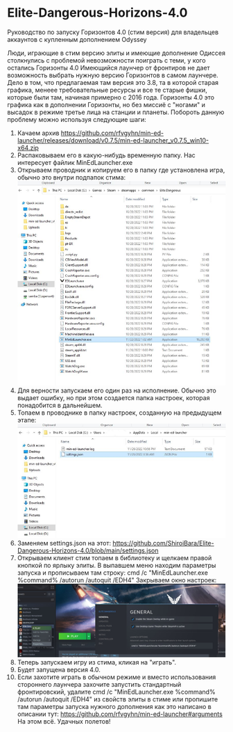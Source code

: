 # Elite-Dangerous-Horizons-4.0
Руководство по запуску Горизонтов 4.0 (стим версия) для владельцев аккаунтов с купленным дополнением Odyssey

Люди, играющие в стим версию элиты и имеющие дополнение Одиссея столкнулись с проблемой невозможности поиграть с теми, у кого остались Горизонты 4.0
Имеющийся лаунчер от фронтиров не дает возможность выбрать нужную версию Горизонтов в самом лаунчере. Дело в том, что предлагаемая там версия это 3.8,
та в которой старая графика, менеее требовательные ресурсы и все те старые фишки, которые были там, начиная примерно с 2016 года. Горизонты 4.0 это графика
как в дополнении Горизонты, но без миссиё с "ногами" и высадок в режиме третье лица на станции и планеты. Побороть данную проблему можно используя следующие шаги:

1. Качаем архив https://github.com/rfvgyhn/min-ed-launcher/releases/download/v0.7.5/min-ed-launcher_v0.7.5_win10-x64.zip
2. Распаковываем его в какую-нибудь временную папку. Нас интересует файлик MinEdLauncher.exe
3. Открываем проводник и копируем его в папку где установлена игра, обычно это внутри подпапок стима:
![image](https://github.com/ShiroiBara/Elite-Dangerous-Horizons-4.0/blob/main/1.jpg)
4. Для верности запускаем его один раз на исполнение. Обычно это выдает ошибку, но при этом создается папка настроек, которая понадобится в дальнейшем.
5. Топаем в проводнике в папку настроек, созданную на предыдущем этапе:
![image](https://github.com/ShiroiBara/Elite-Dangerous-Horizons-4.0/blob/main/2.jpg)
6. Заменяем settings.json на этот:
https://github.com/ShiroiBara/Elite-Dangerous-Horizons-4.0/blob/main/settings.json
7. Открываем клиент стим топаем в библиотеку и щелкаем правой кнопкой по ярлыку элиты. В выпавшем меню находим параметры запуска и прописываем там строку:
cmd /c "MinEdLauncher.exe %command% /autorun /autoquit /EDH4" Закрываем окно настроек:
![image](https://github.com/ShiroiBara/Elite-Dangerous-Horizons-4.0/blob/main/3.jpg)
8. Теперь запускаем игру из стима, кликая на "играть".
9. Будет запущена версия 4.0. 
10. Если захотите играть в обычном режиме и вместо использования стороннего лаунчера захочите запустить стандартный фронтировский, удалите cmd /c "MinEdLauncher.exe %command% /autorun /autoquit /EDH4" из свойств элиты в стиме или пропишите там параметры запуска нужного дополнения как это написано в описании тут: https://github.com/rfvgyhn/min-ed-launcher#arguments
На этом всё. Удачных полетов!
